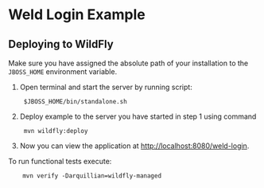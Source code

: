 Weld Login Example
==================

Deploying to WildFly
---------------------

Make sure you have assigned the absolute path of your installation to the
`JBOSS_HOME` environment variable.

1. Open terminal and start the server by running script:

        $JBOSS_HOME/bin/standalone.sh

2. Deploy example to the server you have started in step 1 using command

        mvn wildfly:deploy

3. Now you can view the application at <http://localhost:8080/weld-login>.


To run functional tests execute:

        mvn verify -Darquillian=wildfly-managed
